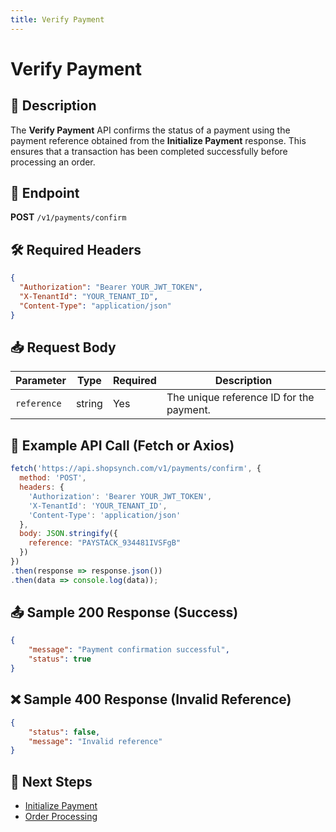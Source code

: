 ```yaml
---
title: Verify Payment
---
```


# Verify Payment

## 📌 Description
The **Verify Payment** API confirms the status of a payment using the payment reference obtained from the **Initialize Payment** response. This ensures that a transaction has been completed successfully before processing an order.

## 🔗 Endpoint
**POST** `/v1/payments/confirm`

## 🛠️ Required Headers
```json
{
  "Authorization": "Bearer YOUR_JWT_TOKEN",
  "X-TenantId": "YOUR_TENANT_ID",
  "Content-Type": "application/json"
}
```

## 📥 Request Body
| Parameter   | Type   | Required | Description |
|------------|--------|----------|-------------|
| `reference` | string | Yes      | The unique reference ID for the payment. |

## 📡 Example API Call (Fetch or Axios)
```javascript
fetch('https://api.shopsynch.com/v1/payments/confirm', {
  method: 'POST',
  headers: {
    'Authorization': 'Bearer YOUR_JWT_TOKEN',
    'X-TenantId': 'YOUR_TENANT_ID',
    'Content-Type': 'application/json'
  },
  body: JSON.stringify({
    reference: "PAYSTACK_934481IVSFgB"
  })
})
.then(response => response.json())
.then(data => console.log(data));
```

## 📤 Sample 200 Response (Success)
```json
{
    "message": "Payment confirmation successful",
    "status": true
}
```

## ❌ Sample 400 Response (Invalid Reference)
```json
{
    "status": false,
    "message": "Invalid reference"
}
```

## 🔗 Next Steps
- [Initialize Payment](./initialize-payment.md)
- [Order Processing](../order/README.md)
